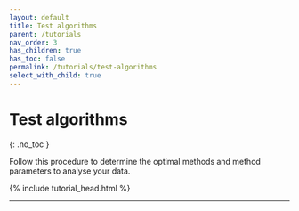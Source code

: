 ```yaml
---
layout: default
title: Test algorithms
parent: /tutorials
nav_order: 3
has_children: true
has_toc: false
permalink: /tutorials/test-algorithms
select_with_child: true
---
```



# Test algorithms
{: .no_toc }

Follow this procedure to determine the optimal methods and method parameters to analyse your data.

{% include tutorial_head.html %}

---


